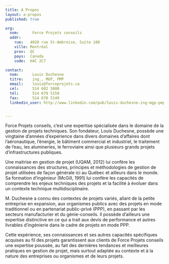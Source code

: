 ```yaml
---
title: A Propos
layout: a-propos
published: true

org:
  nom:		Force Projets conseils
  addr:     
    rue:   4020 rue St-Ambroise, Suite 100
    ville: Montréal
    prov:  QC
    pays:  Canada
    code:  H4C 2C7

contact:
  nom: 		Louis Duchesne
  titre: 	ing., MGP, PMP
  email: 	louis@forceprojets.ca
  cel:      514 602 5000
  tél:      514 670 5150
  fax:      514 670 5149
  linkedin_user: http://www.linkedin.com/pub/louis-duchesne-ing-mgp-pmp/3/7b9/25b


---
```


Force Projets conseils, c’est une expertise spécialisée dans le domaine de la gestion de projets techniques. Son fondateur, Louis Duchesne, possède une vingtaine d’années d’expérience dans divers domaines d’affaires dont l’aéronautique, l’énergie, le bâtiment commercial et industriel, le traitement de l’eau, les alumineries, le ferroviaire ainsi que plusieurs grands projets d’infrastructures publiques.

Une maitrise en gestion de projet (UQAM, 2012) lui confère les connaissances des structures, principes et méthodologies de gestion de projet utilisées de façon générale ici au Québec et ailleurs dans le monde. Sa formation d’ingénieur (McGill, 1991) lui confère les capacités de comprendre les enjeux techniques des projets et la facilité à évoluer dans un contexte technique multidisciplinaire.

M. Duchesne a connu des contextes de projets variés, allant de la petite entreprise en expansion, aux organismes publics avec des projets en mode traditionnel ou en partenariat public-privé (PPP), en passant par les secteurs manufacturier et du génie-conseils. Il possède d’ailleurs une expertise distinctive en ce qui a trait aux devis de performance et autres livrables d’ingénierie dans le cadre de projets en mode PPP.

Cette expérience, ses connaissances et ses autres capacités spécifiques acquises au fil des projets garantissent aux clients de Force Projets conseils une expertise poussée, au fait des dernières tendances et meilleures pratiques en gestion de projet, mais surtout adaptée au contexte et à la nature des entreprises ou organismes et de leurs projets.

